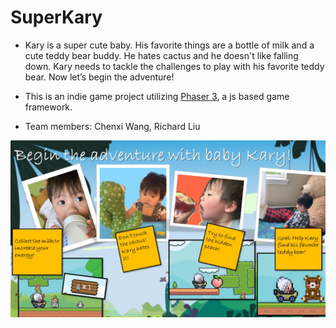 # SuperKary

* Kary is a super cute baby. His favorite things are a bottle of milk and a cute teddy bear buddy. He hates cactus and he doesn't like falling down. Kary needs to tackle the challenges to play with his favorite teddy bear. Now let’s begin the adventure!

* This is an indie game project utilizing <a href="https://github.com/photonstorm/phaser">Phaser 3</a>, a js based game framework.

* Team members: Chenxi Wang, Richard Liu

<img src="assets/introduction.jpg">
